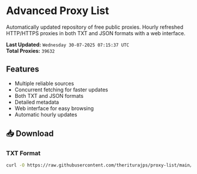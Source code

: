 # Advanced Proxy List

Automatically updated repository of free public proxies. Hourly refreshed HTTP/HTTPS proxies in both TXT and JSON formats with a web interface.

**Last Updated:** `Wednesday 30-07-2025 07:15:37 UTC`  
**Total Proxies:** `39632`

## Features
- Multiple reliable sources
- Concurrent fetching for faster updates
- Both TXT and JSON formats
- Detailed metadata
- Web interface for easy browsing
- Automatic hourly updates

## 📥 Download

### TXT Format
```bash
curl -O https://raw.githubusercontent.com/theriturajps/proxy-list/main/proxies.txt